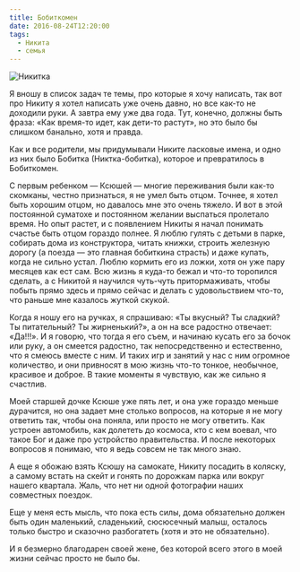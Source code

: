 ```yaml
---
title: Бобиткомен
date: 2016-08-24T12:20:00
tags:
  - Никита
  - семья
---
```


![Никитка](nikita.jpg)

Я вношу в список задач те темы, про которые я хочу написать, так вот про Никиту я хотел написать уже очень давно, но все
как-то не доходили руки. А завтра ему уже два года. Тут, конечно, должны быть фраза: «Как время-то идет, как дети-то
растут», но это было бы слишком банально, хотя и правда.

Как и все родители, мы придумывали Никите ласковые имена, и одно из них было Бобитка (Никтка-бобитка), которое и
превратилось в Бобиткомен.

С первым ребенком — Ксюшей — многие переживания были как-то скомканы, честно признаться, я не умел быть отцом. Точнее, я
хотел быть хорошим отцом, но давалось мне это очень тяжело. И вот в этой постоянной суматохе и постоянном желании
выспаться пролетало время. Но опыт растет, и с появлением Никиты я начал понимать счастье быть отцом гораздо полнее. Я
люблю гулять с детьми в парке, собирать дома из конструктора, читать книжки, строить железную дорогу (а поезда — это
главная бобиткина страсть) и даже купать, когда не сильно устал. Люблю кормить его из ложки, хотя он уже пару месяцев
как ест сам. Всю жизнь я куда-то бежал и что-то торопился сделать, а с Никитой я научился чуть-чуть притормаживать,
чтобы побыть прямо здесь и прямо сейчас и делать с удовольствием что-то, что раньше мне казалось жуткой скукой.

Когда я ношу его на ручках, я спрашиваю: «Ты вкусный? Ты сладкий? Ты питательный? Ты жирненький?», а он на все радостно
отвечает: «Да!!!». И я говорю, что тогда я его съем, и начинаю кусать его за бочок или руку, а он смеется радостно, так
непосредственно и естественно, что я смеюсь вместе с ним. И таких игр и занятий у нас с ним огромное количество, и они
привносят в мою жизнь что-то тонкое, необычное, красивое и доброе. В такие моменты я чувствую, как же сильно я счастлив.

Моей старшей дочке Ксюше уже пять лет, и она уже гораздо меньше дурачится, но она задает мне столько вопросов, на
которые я не могу ответить так, чтобы она поняла, или просто не могу ответить. Как устроен автомобиль, как долететь до
космоса, кто с кем воевал, что такое Бог и даже про устройство правительства. И после некоторых вопросов я понимаю, что я
ведь совсем не так много знаю.

А еще я обожаю взять Ксюшу на самокате, Никиту посадить в коляску, а самому встать на скейт и гонять по дорожкам парка
или вокруг нашего квартала. Жаль, что нет ни одной фотографии наших совместных поездок.

Еще у меня есть мысль, что пока есть силы, дома обязательно должен быть один маленький, сладенький, сюсюсечный малыш,
осталось только быстро и сказочно разбогатеть (хотя и это не обязательно).

И я безмерно благодарен своей жене, без которой всего этого в моей жизни сейчас просто не было бы.
